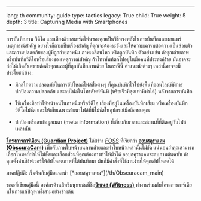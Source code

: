 

---

lang: th
community: guide
type: tactics
legacy: True
child: True
weight: 5
depth: 3
title: Capturing Media with Smartphones

---

การบันทึกภาพ วิดีโอ และเสียงด้วยสมาร์ตโฟนของคุณเป็นวิธีทรงพลังในการบันทึกและเผยแพร่เหตุการณ์สำคัญ อย่างไรก็ตามเป็นเรื่องสำคัญที่คุณจะต้องระวังและให้ความเคารพต่อความเป็นส่วนตัวและความปลอดภัยของผู้ที่ถูกถ่ายภาพนิ่ง ภาพเคลื่อนไหว หรือถูกบันทึก ตัวอย่างเช่น ถ้าคุณถ่ายภาพ หรือบันทึกวิดีโอหรือเสียงของเหตุการณ์สำคัญ ถ้าโทรศัพท์ตกไปอยู่ในมือคนที่ประสงค์ร้าย มันอาจจะก่อให้เกิดอันตรายต่อตัวคุณและผู้ที่ถูกบันทึกภาพด้วย ในกรณีนี้ คำแนะนำต่างๆ เหล่านี้อาจจะมีประโยชน์บ้าง:

- มีกลไกความปลอดภัยในการอัปโหลดไฟล์สื่อต่างๆ ที่คุณบันทึกไว้ไปยังพื้นที่ออนไลน์ที่มีการปกป้องความปลอดภัย และลบไฟล์ในโทรศัพท์ทันที (หรือเร็วที่สุดเท่าที่ทำได้) หลังจากการบันทึก

- ใช้เครื่องมือทำให้หน้าคนในภาพนิ่งหรือวิดีโอ เสียงที่อยู่ในเครื่องบันทึกเสียง หรือเครื่องบันทึกวิดีโอไม่ชัด และให้เก็บเฉพาะสำเนาไฟล์ที่มีไม่ชัดในอุปกรณ์มือถือของคุณ

- ปกป้องหรือลบข้อมูลเมตา (meta information) ที่เกี่ยวกับเวลาและสถานที่ที่ติดอยู่กับไฟล์เหล่านั้น

[**โครงการการ์เดียน (Guardian Project)**](https://guardianproject.info) ได้สร้าง [*FOSS*](/th/glossary#FOSS) ที่เรียกว่า [**ออบสคูราแคม (ObscuraCam)**](https://guardianproject.info/apps/obscuracam/) เพื่อจับภาพใบหน้าบนภาพถ่ายและทำใบหน้าเหล่านั้นไม่ชัด แน่นอนว่าคุณสามารถเลือกโหมดที่ทำให้ไม่ชัดและเลือกส่วนที่คุณต้องการทำให้มัวได้ ออบสคูราแคมจะลบภาพต้นฉบับ ถ้าคุณตั้งค่าเซิร์ฟเวอร์ให้อัปโหลดภาพที่ได้บันทึกมา มันก็มีคำสั่งที่ใช้งานง่ายให้คุณอัปโหลดได้

<div class=getstarted markdown=1>
ภาคปฏิบัติ: เริ่มต้นกับคู่มือแนะนำ [*ออบสคูราแคม*](/th/Obscuracam_main)
</div>

ขณะที่เขียนคู่มือนี้ องค์กรด้านสิทธิมนุษยชนที่ชื่อ[**วิทเนส (Witness)**](https://witness.org) ทำงานร่วมกับโครงการการ์เดียนในการแก้ปัญหาทั้งสามอย่างข้างต้น 

